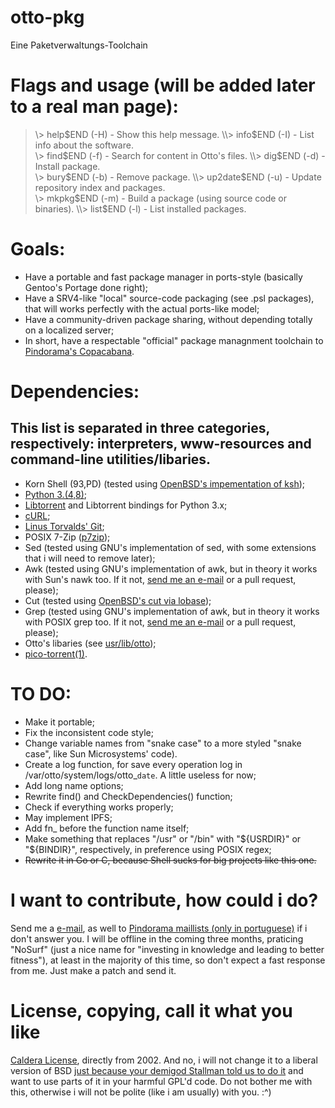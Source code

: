 # otto-pkg
Eine Paketverwaltungs-Toolchain

# Flags and usage (will be added later to a real man page):
> \\>  help$END (-H)    - Show this help message.  
> \\>  info$END (-I)    - List info about the software.  
> \\>  find$END (-f)    - Search for content in Otto's files.  
> \\>  dig$END  (-d)    - Install package.  
> \\>  bury$END (-b)    - Remove package.  
> \\>  up2date$END (-u) - Update repository index and packages.  
> \\>  mkpkg$END (-m)   - Build a package (using source code or binaries).  
> \\>  list$END  (-l)   - List installed packages.
 
# Goals:
+ Have a portable and fast package manager in ports-style (basically Gentoo's Portage done right);
+ Have a SRV4-like "local" source-code packaging (see .psl packages), that will works perfectly with the actual ports-like model;
+ Have a community-driven package sharing, without depending totally on a localized server;
+ In short, have a respectable "official" package managnment toolchain to [Pindorama's Copacabana](http://projeto-pindorama.neocities.org/_projetos/copacabana.html).  

# Dependencies:
## This list is separated in three categories, respectively: interpreters, www-resources and command-line utilities/libaries.
+ Korn Shell (93,PD) (tested using [OpenBSD's impementation of ksh](http://github.com/ibara/oksh));
+ [Python 3.(4,8)](http://www.python.org/);
+ [Libtorrent](http://libtorrent.org/) and Libtorrent bindings for Python 3.x;
+ [cURL](http://curl.se/);
+ [Linus Torvalds' Git](http://git-scm.com/);
+ POSIX 7-Zip ([p7zip](http://sourceforge.net/projects/p7zip/));
+ Sed (tested using GNU's implementation of sed, with some extensions that i will need to remove later);
+ Awk (tested using GNU's implementation of awk, but in theory it works with Sun's nawk too. If it not, [send me an e-mail](mailto:luiz.antonio.rangel@bol.com.br) or a pull request, please);
+ Cut (tested using [OpenBSD's cut via lobase](http://github.com/ataraxialinux/lobase/tree/master/usr.bin/cut));
+ Grep (tested using GNU's implementation of awk, but in theory it works with POSIX grep too. If it not, [send me an e-mail](mailto:luiz.antonio.rangel@bol.com.br) or a pull request, please);
+ Otto's libaries (see [usr/lib/otto](http://github.com/luiztheblues/otto-pkg/tree/master/usr/lib/otto));
+ [pico-torrent(1)](http://github.com/luiztheblues/otto-pkg/blob/master/usr/bin/pico-torrent).

# TO DO:
+ Make it portable;
+ Fix the inconsistent code style;
+ Change variable names from "snake case" to a more styled "snake case", like Sun Microsystems' code).
+ Create a log function, for save every operation log in /var/otto/system/logs/otto_`date`. A little useless for now;
+ Add long name options;
+ Rewrite find() and CheckDependencies() function;
+ Check if everything works properly;
+ May implement IPFS;
+ Add fn_ before the function name itself;
+ Make something that replaces "/usr" or "/bin" with "${USRDIR}" or "${BINDIR}", respectively, in preference using POSIX regex;
+ ~~Rewrite it in Go or C, because Shell sucks for big projects like this one.~~

# I want to contribute, how could i do?
Send me a [e-mail](mailto:luiz.antonio.rangel@bol.com.br), as well to [Pindorama maillists (only in portuguese)](mailto:pindorama-users@googlegroups.com) if i don't answer you.
I will be offline in the coming three months, praticing "NoSurf" (just a nice name for "investing in knowledge and leading to better fitness"), at least in the majority of this time, so don't expect a fast response from me. Just make a patch and send it.

# License, copying, call it what you like
[Caldera License](http://projeto-pindorama.neocities.org/_arquivos/licencas/copycenter/CALDERA_LICENSE.html), directly from 2002.
And no, i will not change it to a liberal version of BSD [just because your demigod Stallman told us to do it](http://www.gnu.org/licenses/bsd.en.html) and want to use parts of it in your harmful GPL'd code.
Do not bother me with this, otherwise i will not be polite (like i am usually) with you. :^)
